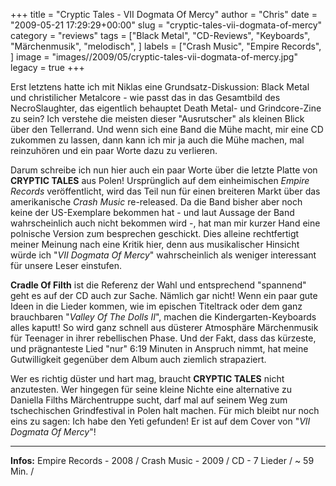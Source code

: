+++
title = "Cryptic Tales - VII Dogmata Of Mercy"
author = "Chris"
date = "2009-05-21 17:29:29+00:00"
slug = "cryptic-tales-vii-dogmata-of-mercy"
category = "reviews"
tags = ["Black Metal", "CD-Reviews", "Keyboards", "Märchenmusik", "melodisch", ]
labels = ["Crash Music", "Empire Records", ]
image = "images//2009/05/cryptic-tales-vii-dogmata-of-mercy.jpg"
legacy = true
+++

Erst letztens hatte ich mit Niklas eine Grundsatz-Diskussion: Black Metal und christilicher Metalcore - wie passt das in das Gesamtbild des NecroSlaughter, das eigentlich behauptet Death Metal- und Grindcore-Zine zu sein? Ich verstehe die meisten dieser "Ausrutscher" als kleinen Blick über den Tellerrand. Und wenn sich eine Band die Mühe macht, mir eine CD zukommen zu lassen, dann kann ich mir ja auch die Mühe machen, mal reinzuhören und ein paar Worte dazu zu verlieren.

Darum schreibe ich nun hier auch ein paar Worte über die letzte Platte von **CRYPTIC TALES** aus Polen! Ursprünglich auf dem einheimischen _Empire Records_ veröffentlicht, wird das Teil nun für einen breiteren Markt über das amerikanische _Crash Music_ re-released. Da die Band bisher aber noch keine der US-Exemplare bekommen hat - und laut Aussage der Band wahrscheinlich auch nicht bekommen wird -, hat man mir kurzer Hand eine polnische Version zum besprechen geschickt. Dies alleine rechtfertigt meiner Meinung nach eine Kritik hier, denn aus musikalischer Hinsicht würde ich "_VII Dogmata Of Mercy_" wahrscheinlich als weniger interessant für unsere Leser einstufen.

**Cradle Of Filth** ist die Referenz der Wahl und entsprechend "spannend" geht es auf der CD auch zur Sache. Nämlich gar nicht! Wenn ein paar gute Ideen in die Lieder kommen, wie im epischen Titeltrack oder dem ganz brauchbaren "_Valley Of The Dolls II_", machen die Kindergarten-Keyboards alles kaputt! So wird ganz schnell aus düsterer Atmosphäre Märchenmusik für Teenager in ihrer rebellischen Phase. Und der Fakt, dass das kürzeste, und prägnanteste Lied "nur" 6:19 Minuten in Anspruch nimmt, hat meine Gutwilligkeit gegenüber dem Album auch ziemlich strapaziert.

Wer es richtig düster und hart mag, braucht **CRYPTIC TALES** nicht anzutesten. Wer hingegen für seine kleine Nichte eine alternative zu Daniella Filths Märchentruppe sucht, darf mal auf seinem Weg zum tschechischen Grindfestival in Polen halt machen. Für mich bleibt nur noch eins zu sagen: Ich habe den Yeti gefunden! Er ist auf dem Cover von "_VII Dogmata Of Mercy_"!





---
**Infos:**
Empire Records - 2008 / Crash Music - 2009 / 
CD - 7 Lieder / ~ 59 Min. / 
